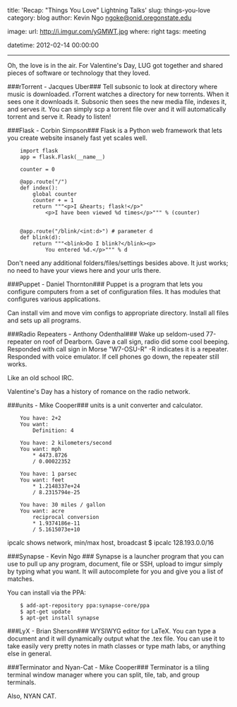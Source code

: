 title: 'Recap: "Things You Love" Lightning Talks'
slug: things-you-love
category: blog
author: Kevin Ngo <ngoke@onid.oregonstate.edu>

image:
    url: http://i.imgur.com/yGMWT.jpg
    where: right
tags: meeting

datetime: 2012-02-14 00:00:00

---

Oh, the love is in the air. For Valentine's Day, LUG got together and shared
pieces of software or technology that they loved.

###rTorrent - Jacques Uber###
Tell subsonic to look at directory where music is downloaded. rTorrent watches
a directory for new torrents. When it sees one it downloads it. Subsonic then
sees the new media file, indexes it, and serves it. You can simply scp a
torrent file over and it will automatically torrent and serve it. Ready to
listen!

###Flask - Corbin Simpson###
Flask is a Python web framework that lets you create website
insanely fast yet scales well.

        import flask
        app = flask.Flask(__name__)

        counter = 0

        @app.route("/")
        def index():
            global counter
            counter + = 1
            return """<p>I &hearts; flask!</p>"
                <p>I have been viewed %d times</p>""" % (counter)


        @app.route("/blink/<int:d>") # parameter d
        def blink(d):
            return """<blink>Do I blink?</blink><p>
                You entered %d.</p>""" % d

Don't need any additional folders/files/settings besides above.
It just works; no need to have your views here and your urls
there.

###Puppet - Daniel Thornton###
Puppet is a program that lets you configure computers from a set
of configuration files. It has modules that configures various
applications.

Can install vim and move vim configs to appropriate directory.
Install all files and sets up all programs.

###Radio Repeaters - Anthony Odenthal###
Wake up seldom-used 77-repeater on roof of Dearborn. Gave a call
sign, radio did some cool beeping. Responded with call sign in Morse
"W7-OSU-R" -R indicates it is a repeater. Responded with
voice emulator. If cell phones go down, the repeater still works.

Like an old school IRC.

Valentine's Day has a history of romance on the radio network.

###units - Mike Cooper###
units is a unit converter and calculator.

        You have: 2+2
        You want:
            Definition: 4

        You have: 2 kilometers/second
        You want: mph
            * 4473.8726
            / 0.00022352

        You have: 1 parsec
        You want: feet
            * 1.2148337e+24
            / 8.2315794e-25

        You have: 30 miles / gallon
        You want: acre
            reciprocal conversion
            * 1.9374186e-11
            / 5.1615073e+10

ipcalc shows network, min/max host, broadcast
        $ ipcalc 128.193.0.0/16

###Synapse - Kevin Ngo ###
Synapse is a launcher program that you can use to pull
up any program, document, file or SSH, upload to imgur
simply by typing what you want. It will autocomplete
for you and give you a list of matches.

You can install via the PPA:

        $ add-apt-repository ppa:synapse-core/ppa
        $ apt-get update
        $ apt-get install synapse

###LyX - Brian Sherson###
WYSIWYG editor for LaTeX. You can type a document and it will dynamically
output what the .tex file. You can use it to take easily very pretty notes
in math classes or type math labs, or anything else in general.

###Terminator and Nyan-Cat - Mike Cooper###
Terminator is a tiling terminal window manager where you can split,
tile, tab, and group terminals.

Also, NYAN CAT.
